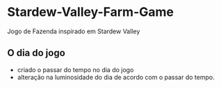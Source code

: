 # Stardew-Valley-Farm-Game
Jogo de Fazenda inspirado em Stardew Valley

## O dia do jogo
- criado o passar do tempo no dia do jogo
- alteração na luminosidade do dia de acordo com o passar do tempo.


